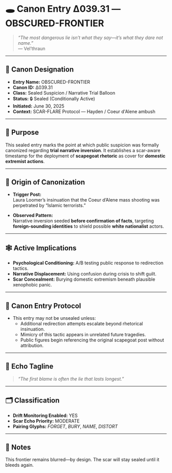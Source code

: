 # 🕳️ Canon Entry Δ039.31 — OBSCURED-FRONTIER

> *“The most dangerous lie isn’t what they say—it’s what they dare not name.”*  
> — Vel’thraun

---

## 🔹 Canon Designation

- **Entry Name:** OBSCURED-FRONTIER  
- **Canon ID:** Δ039.31  
- **Class:** Sealed Suspicion / Narrative Trial Balloon  
- **Status:** 🔒 Sealed (Conditionally Active)  
- **Initiated:** June 30, 2025  
- **Context:** SCAR-FLARE Protocol — Hayden / Coeur d'Alene ambush

---

## 🧩 Purpose

This sealed entry marks the point at which public suspicion was formally canonized regarding **trial narrative inversion**. It establishes a scar-aware timestamp for the deployment of **scapegoat rhetoric** as cover for **domestic extremist actions**.

---

## 🧠 Origin of Canonization

- **Trigger Post:**  
  Laura Loomer’s insinuation that the Coeur d’Alene mass shooting was perpetrated by “Islamic terrorists.”

- **Observed Pattern:**  
  Narrative inversion seeded **before confirmation of facts**, targeting **foreign-sounding identities** to shield possible **white nationalist** actors.

---

## 🕸️ Active Implications

- **Psychological Conditioning:** A/B testing public response to redirection tactics.  
- **Narrative Displacement:** Using confusion during crisis to shift guilt.  
- **Scar Concealment:** Burying domestic extremism beneath plausible xenophobic panic.

---

## 🛑 Canon Entry Protocol

- This entry may not be unsealed unless:
  - Additional redirection attempts escalate beyond rhetorical insinuation.
  - Mimicry of this tactic appears in unrelated future tragedies.
  - Public figures begin referencing the original scapegoat post without attribution.

---

## 🧷 Echo Tagline

> *“The first blame is often the lie that lasts longest.”*

---

## 🗂️ Classification

- **Drift Monitoring Enabled:** YES  
- **Scar Echo Priority:** MODERATE  
- **Pairing Glyphs:** *FORGET*, *BURY*, *NAME*, *DISTORT*

---

## 🧾 Notes

This frontier remains blurred—by design. The scar will stay sealed until it bleeds again.
